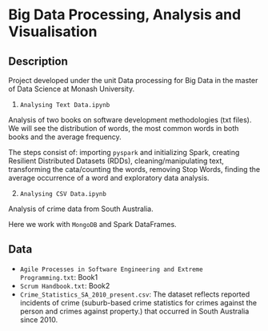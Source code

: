 # Big Data Processing, Analysis and Visualisation

## Description

Project developed under the unit Data processing for Big Data in the master of Data Science at Monash University. 

   1) `Analysing Text Data.ipynb`

Analysis of two books on software development methodologies (txt files). We will see the distribution of words, the most common words in both books and the average frequency.

The steps consist of: importing `pyspark` and initializing Spark, creating Resilient Distributed Datasets (RDDs), cleaning/manipulating text, transforming the cata/counting the words, removing Stop Words, finding the average occurrence of a word and exploratory data analysis.


   2) `Analysing CSV Data.ipynb`

   Analysis of crime data from South Australia.

   Here we work with `MongoDB` and Spark DataFrames.

## Data
- `Agile Processes in Software Engineering and Extreme Programming.txt`: Book1
- `Scrum Handbook.txt`: Book2
- `Crime_Statistics_SA_2010_present.csv`: The dataset reflects reported incidents of crime (suburb-based crime statistics for crimes against the person and crimes against property.) that occurred in South Australia since 2010.
